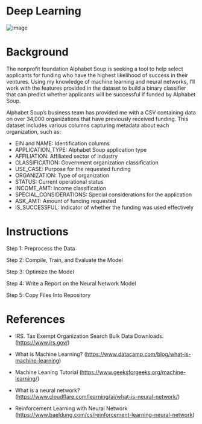 # Deep Learning
![image](https://github.com/user-attachments/assets/94d31e39-d8ea-45b0-bf7e-f329419d5e98)

# Background
The nonprofit foundation Alphabet Soup is seeking a tool to help select applicants for funding who have the highest likelihood of success in their ventures. Using my knowledge of machine learning and neural networks, I’ll work with the features provided in the dataset to build a binary classifier that can predict whether applicants will be successful if funded by Alphabet Soup.

Alphabet Soup’s business team has provided me with a CSV containing data on over 34,000 organizations that have previously received funding. This dataset includes various columns capturing metadata about each organization, such as:

* EIN and NAME: Identification columns
* APPLICATION_TYPE: Alphabet Soup application type
* AFFILIATION: Affiliated sector of industry
* CLASSIFICATION: Government organization classification
* USE_CASE: Purpose for the requested funding
* ORGANIZATION: Type of organization
* STATUS: Current operational status
* INCOME_AMT: Income classification
* SPECIAL_CONSIDERATIONS: Special considerations for the application
* ASK_AMT: Amount of funding requested
* IS_SUCCESSFUL: Indicator of whether the funding was used effectively

# Instructions

Step 1: Preprocess the Data

Step 2: Compile, Train, and Evaluate the Model

Step 3: Optimize the Model

Step 4: Write a Report on the Neural Network Model

Step 5: Copy Files Into Repository

# References

* IRS. Tax Exempt Organization Search Bulk Data Downloads. (https://www.irs.gov/)

* What is Machine Learning? (https://www.datacamp.com/blog/what-is-machine-learning)

* Machine Leaning Tutorial (https://www.geeksforgeeks.org/machine-learning/)

* What is a neural network? (https://www.cloudflare.com/learning/ai/what-is-neural-network/)

* Reinforcement Learning with Neural Network (https://www.baeldung.com/cs/reinforcement-learning-neural-network)
